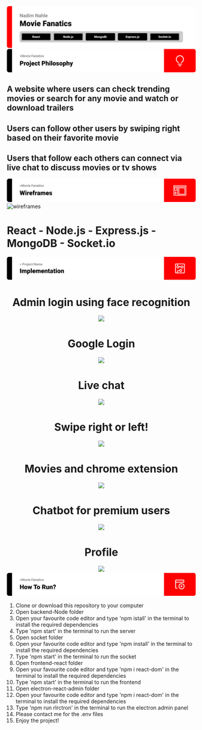 <img src='./SEF Readme Template (3)/title1.svg'>
<img src='./SEF Readme Template (3)/title2.svg'>
<h2>A website where users can check trending movies or search for any movie and watch or download trailers</h2>
<h2>Users can follow other users by swiping right based on their favorite movie</h2>
<h2>Users that follow each others can connect via live chat to discuss movies or tv shows</h2>
<img src='./SEF Readme Template (3)/title3.svg'>
<img src="https://i.ibb.co/MVCpNbZ/wireframes.png" alt="wireframes" border="0">
<h1>React - Node.js - Express.js - MongoDB - Socket.io</h1>
<img src='./SEF Readme Template (3)/title5.svg' alt='implementation'>

<div align='center'>
    <h1>Admin login using face recognition</h1>
    <img src="https://media.giphy.com/media/ZwNBxi1A79As3zTX3g/giphy.gif"/>
    <h1>Google Login</h1>
    <img src="https://media.giphy.com/media/0u7z9mwbpxOAqz2wvq/giphy.gif"/>
    <h1>Live chat</h1>
    <img src="https://media.giphy.com/media/WCm8i3uQ6n52HYKdp7/giphy.gif"/>
    <h1>Swipe right or left!</h1>
    <img src="https://media.giphy.com/media/k1QCiYwsxeoWg0ND81/giphy.gif"/> 
    <h1>Movies and chrome extension</h1>
    <img src="https://media.giphy.com/media/FGLGvDdIvheRtJxT3u/giphy.gif"/>
    <h1>Chatbot for premium users</h1>
    <img src="https://media.giphy.com/media/LI6eSRIaQN8E7gClm0/giphy.gif"/>
    <h1>Profile</h1>
    <img src="https://media.giphy.com/media/qOfZDABXNQDs28A4xe/giphy.gif"/>
</div>

<img src='./SEF Readme Template (3)/title6.svg' alt='how to run'>
<div>
    <ol>
        <li>Clone or download this repository to your computer</li>
        <li>Open backend-Node folder</li>
        <li>Open your favourite code editor and type 'npm istall' in the terminal to install the required dependencies</li>
        <li>Type 'npm start' in the terminal to run the server</li>
        <li>Open socket folder</li>
        <li>Open your favourite code editor and type 'npm install' in the terminal to install the required dependencies</li>
        <li>Type 'npm start' in the terminal to run the socket</li>
        <li>Open frontend-react folder</li>
        <li>Open your favourite code editor and type 'npm i react-dom' in the terminal to install the required dependencies</li>
        <li>Type 'npm start' in the terminal to run the frontend</li>
        <li>Open electron-react-admin folder</li>
        <li>Open your favourite code editor and type 'npm i react-dom' in the terminal to install the required dependencies</li>
        <li>Type 'npm run rlrctron' in the terminal to run the electron admin panel</li>
        <li>Please contact me for the .env files</li>
        <li>Enjoy the project!</li>
    </ol>

</div>

